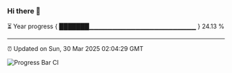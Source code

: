 ### Hi there 👋

⏳ Year progress { ███████▁▁▁▁▁▁▁▁▁▁▁▁▁▁▁▁▁▁▁▁▁▁▁ } 24.13 %

---

⏰ Updated on Sun, 30 Mar 2025 02:04:29 GMT

![Progress Bar CI](https://github.com/DhruviPatel157/GitHub-Actions-Demo/workflows/Progress%20Bar%20CI/badge.svg)
